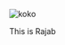 ![koko](https://t4.ftcdn.net/jpg/05/83/18/71/360_F_583187123_ephzWHQQvm839MfMhUu2h45KEwYmqdbl.jpg)



This is Rajab